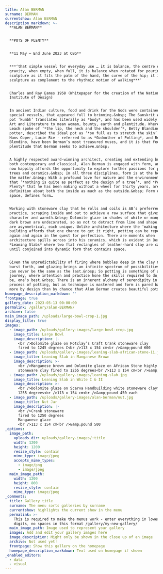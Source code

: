 ```yaml
---
title: Alan BERMAN
surname: BERMAN
currentshow: Alan BERMAN
description_markdown: >-
  **ALAN BERMAN**


  **POTS OF PLENTY**


  **11 May – End June 2023 at CBG**


  ***‘that simple vessel for everyday use … it is balance, the centre of
  gravity, when empty, when full, it is balance when rotated for pouring; it is
  sculpture as it fits the palm of the hand, the curve of the hip; it is
  sculpture as complement to the rhythmic motion of walking***’


  Charles and Ray Eames 1958 (Whitepaper for the creation of the National
  Institute of Design)


  In ancient Indian culture, food and drink for the Gods were contained in
  special vessels, that appeared full to brimming.&nbsp; The Sanskrit word for
  pot ‘kumbh’ translates literally as *body*, and has been used widely in Indian
  Art and Literature to mean woman, bounty, earth and plentitude. Where Bernard
  Leach spoke of ‘*the lip, the neck and the shoulder’*, Betty Blandino, Oxford
  potter, described the ideal pot as ‘*so full as to stretch the skin’.*&nbsp;
  Hans Coper, Lucie Rie - referred to as *Godmother of Potting*, and Betty
  Blendino, have been Berman’s most treasured muses, and it is that feeling of
  plentitude that Berman seeks to achieve.&nbsp;


  A highly respected award-winning architect, creating and extending buildings
  both contemporary and classical, Alan Berman is engaged with form, and life
  now happily affords the opportunity to explore further passions for planting
  trees and ceramics.&nbsp; In all three disciplines, form is at the heart of
  the matter.&nbsp; With a profound love for nature and the environment, AB says
  that ‘*nothing is quite as perfect as the design of a tree’*, and *Pots of
  Plenty* that he has been making without a wheel for thirty years, are by
  definition about both the inside as much as the outside.&nbsp; Form defines
  space, defines form…


  Working with stoneware clay that he rolls and coils is AB’s preferred
  practice, scraping inside and out to achieve a raw surface that gives both
  character and warmth.&nbsp; Dolomite glaze in shades of white or manganese
  dark brown are undecorated, so as not to detract from line and shape. His pots
  are asymmetrical, each unique. Unlike architecture where the ‘making’ of the
  building affords that one chance to get it right, potting can be repeated
  again and again in the quest for perfection. There are moments when
  architecture spills across into his ceramics, which is evident in Berman’s
  *Leaning Slabs* where two flat rectangles of leather-hard clay are cajoled
  until conjoined into dynamic form that contains space.


  Given the unpredictability of firing where bubbles deep in the clay might
  burst forth, and glazing brings an infinite spectrum of possibilities, one pot
  can never be the same as the last.&nbsp; So potting is something of a life
  journey, where intention and practice hone the skills required to do, or to
  be, one’s best.&nbsp; There is an inherent alchemy of serendipity in the
  process of potting, but as technique is mastered and form is pared back, it is
  more by design than by chance that Alan Berman creates beautiful pots.
homepage_description_markdown: ''
frontpage: true
gallery_date: 2023-05-13 00:00:00
permalink: /gallery/alan-BERMAN/
archive: false
main_image_path: /uploads/large-bowl-crop-1.jpg
display_title: true
images:
  - image_path: /uploads/gallery-images/large-bowl-crop.jpg
    image_title: Large Bowl
    image_description: |-
      <br />Dolomite glaze on Potclay’s Craft Crank stoneware clay
      fired to 1245 degrees C<br />113 x 154 cm<br />&amp;pound 600
  - image_path: /uploads/gallery-images/leaning-slab-african-stone-ii.jpg
    image_title: Leaning Slab in Manganese Brown
    image_description: >-
      <br />Manganese brown and Dolomite glaze on African Stone highly grogged
      stoneware clay fired to 1255 degrees<br />113 x 154 cm<br />&amp;pound 500
  - image_path: /uploads/gallery-images/leaning-slab.jpg
    image_title: Leaning Slab in White I & II
    image_description: >-
      <br />Dolomite glaze on Scarva Handbuilding white stoneware clayfired to
      1255 degrees<br />113 x 154 cm<br />&amp;pound 450 each
  - image_path: /uploads/gallery-images/alan-berman/nut.jpg
    image_title: Nut Jar
    image_description: |-
      <br />Crank stoneware
      fired to 1250 degrees
      Manganese glaze 
      <br />113 x 154 cm<br />&amp;pound 500
_options:
  image_path:
    uploads_dir: uploads/gallery-images/:title
    width: 1200
    height: 1200
    resize_style: contain
    mime_type: image/jpeg
    accepts_mime_types:
      - image/png
      - image/jpeg
  main_image_path:
    width: 1200
    height: 800
    resize_style: contain
    mime_type: image/jpeg
_comments:
  title: Gallery title
  surname: The menu sorts galleries by surname
  currentshow: highlights the current show in the menu
  permalink: >-
    This is required to make the menus work - enter everything in lower case, no
    digits, no spaces in this format /gallery/my-new-gallery/
  main_image_path: Image used to represent your gallery
  images: Add and edit your gallery images here
  image_description: Might only be shown in the close up of an image
  archive: Not used yet!
  frontpage: Show this gallery on the homepage
  homepage_description_markdown: Text used on homepage if shown
_enabled_editors:
  - data
  - visual
---
```

